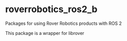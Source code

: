 # roverrobotics_ros2_b
Packages for using Rover Robotics products with ROS 2

This package is a wrapper for librover

